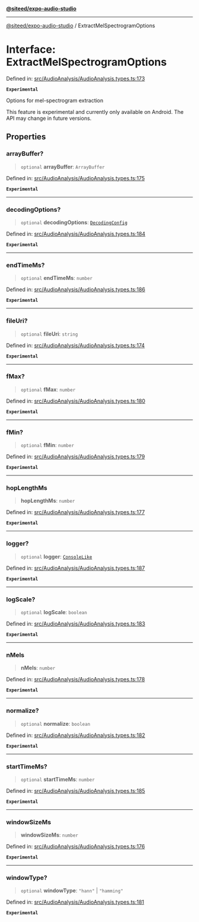 [**@siteed/expo-audio-studio**](../README.md)

***

[@siteed/expo-audio-studio](../README.md) / ExtractMelSpectrogramOptions

# Interface: ExtractMelSpectrogramOptions

Defined in: [src/AudioAnalysis/AudioAnalysis.types.ts:173](https://github.com/deeeed/expo-audio-stream/blob/fe19a2fa1af6033cfa025691f25a0e9bcd64b37c/packages/expo-audio-studio/src/AudioAnalysis/AudioAnalysis.types.ts#L173)

**`Experimental`**

Options for mel-spectrogram extraction

 This feature is experimental and currently only available on Android.
The API may change in future versions.

## Properties

### arrayBuffer?

> `optional` **arrayBuffer**: `ArrayBuffer`

Defined in: [src/AudioAnalysis/AudioAnalysis.types.ts:175](https://github.com/deeeed/expo-audio-stream/blob/fe19a2fa1af6033cfa025691f25a0e9bcd64b37c/packages/expo-audio-studio/src/AudioAnalysis/AudioAnalysis.types.ts#L175)

**`Experimental`**

***

### decodingOptions?

> `optional` **decodingOptions**: [`DecodingConfig`](DecodingConfig.md)

Defined in: [src/AudioAnalysis/AudioAnalysis.types.ts:184](https://github.com/deeeed/expo-audio-stream/blob/fe19a2fa1af6033cfa025691f25a0e9bcd64b37c/packages/expo-audio-studio/src/AudioAnalysis/AudioAnalysis.types.ts#L184)

**`Experimental`**

***

### endTimeMs?

> `optional` **endTimeMs**: `number`

Defined in: [src/AudioAnalysis/AudioAnalysis.types.ts:186](https://github.com/deeeed/expo-audio-stream/blob/fe19a2fa1af6033cfa025691f25a0e9bcd64b37c/packages/expo-audio-studio/src/AudioAnalysis/AudioAnalysis.types.ts#L186)

**`Experimental`**

***

### fileUri?

> `optional` **fileUri**: `string`

Defined in: [src/AudioAnalysis/AudioAnalysis.types.ts:174](https://github.com/deeeed/expo-audio-stream/blob/fe19a2fa1af6033cfa025691f25a0e9bcd64b37c/packages/expo-audio-studio/src/AudioAnalysis/AudioAnalysis.types.ts#L174)

**`Experimental`**

***

### fMax?

> `optional` **fMax**: `number`

Defined in: [src/AudioAnalysis/AudioAnalysis.types.ts:180](https://github.com/deeeed/expo-audio-stream/blob/fe19a2fa1af6033cfa025691f25a0e9bcd64b37c/packages/expo-audio-studio/src/AudioAnalysis/AudioAnalysis.types.ts#L180)

**`Experimental`**

***

### fMin?

> `optional` **fMin**: `number`

Defined in: [src/AudioAnalysis/AudioAnalysis.types.ts:179](https://github.com/deeeed/expo-audio-stream/blob/fe19a2fa1af6033cfa025691f25a0e9bcd64b37c/packages/expo-audio-studio/src/AudioAnalysis/AudioAnalysis.types.ts#L179)

**`Experimental`**

***

### hopLengthMs

> **hopLengthMs**: `number`

Defined in: [src/AudioAnalysis/AudioAnalysis.types.ts:177](https://github.com/deeeed/expo-audio-stream/blob/fe19a2fa1af6033cfa025691f25a0e9bcd64b37c/packages/expo-audio-studio/src/AudioAnalysis/AudioAnalysis.types.ts#L177)

**`Experimental`**

***

### logger?

> `optional` **logger**: [`ConsoleLike`](../type-aliases/ConsoleLike.md)

Defined in: [src/AudioAnalysis/AudioAnalysis.types.ts:187](https://github.com/deeeed/expo-audio-stream/blob/fe19a2fa1af6033cfa025691f25a0e9bcd64b37c/packages/expo-audio-studio/src/AudioAnalysis/AudioAnalysis.types.ts#L187)

**`Experimental`**

***

### logScale?

> `optional` **logScale**: `boolean`

Defined in: [src/AudioAnalysis/AudioAnalysis.types.ts:183](https://github.com/deeeed/expo-audio-stream/blob/fe19a2fa1af6033cfa025691f25a0e9bcd64b37c/packages/expo-audio-studio/src/AudioAnalysis/AudioAnalysis.types.ts#L183)

**`Experimental`**

***

### nMels

> **nMels**: `number`

Defined in: [src/AudioAnalysis/AudioAnalysis.types.ts:178](https://github.com/deeeed/expo-audio-stream/blob/fe19a2fa1af6033cfa025691f25a0e9bcd64b37c/packages/expo-audio-studio/src/AudioAnalysis/AudioAnalysis.types.ts#L178)

**`Experimental`**

***

### normalize?

> `optional` **normalize**: `boolean`

Defined in: [src/AudioAnalysis/AudioAnalysis.types.ts:182](https://github.com/deeeed/expo-audio-stream/blob/fe19a2fa1af6033cfa025691f25a0e9bcd64b37c/packages/expo-audio-studio/src/AudioAnalysis/AudioAnalysis.types.ts#L182)

**`Experimental`**

***

### startTimeMs?

> `optional` **startTimeMs**: `number`

Defined in: [src/AudioAnalysis/AudioAnalysis.types.ts:185](https://github.com/deeeed/expo-audio-stream/blob/fe19a2fa1af6033cfa025691f25a0e9bcd64b37c/packages/expo-audio-studio/src/AudioAnalysis/AudioAnalysis.types.ts#L185)

**`Experimental`**

***

### windowSizeMs

> **windowSizeMs**: `number`

Defined in: [src/AudioAnalysis/AudioAnalysis.types.ts:176](https://github.com/deeeed/expo-audio-stream/blob/fe19a2fa1af6033cfa025691f25a0e9bcd64b37c/packages/expo-audio-studio/src/AudioAnalysis/AudioAnalysis.types.ts#L176)

**`Experimental`**

***

### windowType?

> `optional` **windowType**: `"hann"` \| `"hamming"`

Defined in: [src/AudioAnalysis/AudioAnalysis.types.ts:181](https://github.com/deeeed/expo-audio-stream/blob/fe19a2fa1af6033cfa025691f25a0e9bcd64b37c/packages/expo-audio-studio/src/AudioAnalysis/AudioAnalysis.types.ts#L181)

**`Experimental`**
